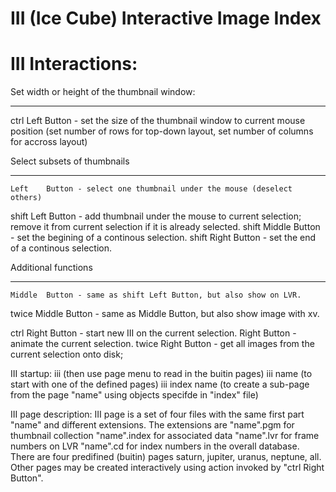 III (Ice Cube) Interactive Image Index
======================================

III Interactions:
=================
Set width or height of the thumbnail window:
____________________________________________
ctrl	Left	Button - set the size of the thumbnail window to
                      current mouse position (set number of rows for
                      top-down layout, set number of columns for
                      accross layout)   

Select subsets of thumbnails
__________
	Left	Button - select one thumbnail under the mouse (deselect others)
shift	Left	Button - add thumbnail under the mouse to current
			selection; remove it from  current selection if it is already selected. 
shift	Middle	Button - set the begining of a continous selection.
shift	Right	Button - set the end of a continous selection.         

Additional functions
____________________
	Middle	Button - same as shift Left Button, but also show on LVR.
twice	Middle	Button - same as Middle Button, but also show image with xv.

ctrl	Right	Button - start new III on the current selection.
	Right	Button - animate the current selection.
twice	Right	Button - get all images from the current selection onto disk;



III startup:
iii (then use page menu to read in the buitin pages)
iii name (to start with one of the defined pages)
iii index name (to create a sub-page from the page "name" using
                objects specifde in "index" file) 

III page description:
III page is a set of four files with the same first part "name" and 
different extensions. The extensions are
"name".pgm    for thumbnail collection
"name".index  for associated data
"name".lvr    for frame numbers on LVR
"name".cd     for index numbers in the overall database.
There are four predifined (buitin) pages
saturn, jupiter, uranus, neptune, all.
Other pages may be created interactively using action invoked by 
"ctrl Right Button".










